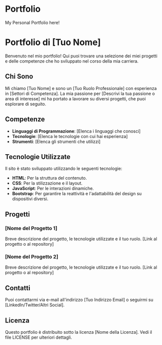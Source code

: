 # Portfolio
My Personal Portfolio here!

# Portfolio di [Tuo Nome]

Benvenuto nel mio portfolio! Qui puoi trovare una selezione dei miei progetti e delle competenze che ho sviluppato nel corso della mia carriera.

## Chi Sono

Mi chiamo [Tuo Nome] e sono un [Tuo Ruolo Professionale] con esperienza in [Settori di Competenza]. La mia passione per [Descrivi la tua passione o area di interesse] mi ha portato a lavorare su diversi progetti, che puoi esplorare di seguito.

## Competenze

- **Linguaggi di Programmazione**: [Elenca i linguaggi che conosci]
- **Tecnologie**: [Elenca le tecnologie con cui hai esperienza]
- **Strumenti**: [Elenca gli strumenti che utilizzi]

## Tecnologie Utilizzate

Il sito è stato sviluppato utilizzando le seguenti tecnologie:

- **HTML**: Per la struttura del contenuto.
- **CSS**: Per la stilizzazione e il layout.
- **JavaScript**: Per le interazioni dinamiche.
- **Bootstrap**: Per garantire la reattività e l'adattabilità del design su dispositivi diversi.

## Progetti

### [Nome del Progetto 1]

Breve descrizione del progetto, le tecnologie utilizzate e il tuo ruolo. [Link al progetto o al repository]

### [Nome del Progetto 2]

Breve descrizione del progetto, le tecnologie utilizzate e il tuo ruolo. [Link al progetto o al repository]

## Contatti

Puoi contattarmi via e-mail all'indirizzo [Tuo Indirizzo Email] o seguirmi su [LinkedIn/Twitter/Altri Social].

## Licenza

Questo portfolio è distribuito sotto la licenza [Nome della Licenza]. Vedi il file LICENSE per ulteriori dettagli.
